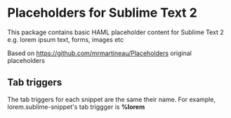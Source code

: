 # Placeholders for Sublime Text 2

This package contains basic HAML placeholder content for Sublime Text 2 e.g. lorem ipsum text, forms, images etc

Based on https://github.com/mrmartineau/Placeholders original placeholders

## Tab triggers

The tab triggers for each snippet are the same their name. For example, lorem.sublime-snippet's tab triggger is **%lorem**
